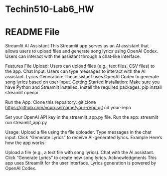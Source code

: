 # Techin510-Lab6_HW
# README File
Streamlit AI Assistant
This Streamlit app serves as an AI assistant that allows users to upload files and generate song lyrics using OpenAI Codex. Users can interact with the assistant through a chat-like interface.

Features
File Upload: Users can upload files (e.g., text files, CSV files) to the app.
Chat Input: Users can type messages to interact with the AI assistant.
Lyrics Generation: The assistant uses OpenAI Codex to generate song lyrics based on user input.
Getting Started
Installation:
Make sure you have Python and Streamlit installed.
Install the required packages:
pip install streamlit openai

Run the App:
Clone this repository:
git clone https://github.com/yourusername/your-repo.git
cd your-repo

Set your OpenAI API key in the streamlit_app.py file.
Run the app:
streamlit run streamlit_app.py

Usage:
Upload a file using the file uploader.
Type messages in the chat input.
Click “Generate Lyrics” to receive AI-generated lyrics.
Example
Here’s how the app works:

Upload a file (e.g., a text file with song lyrics).
Chat with the AI assistant.
Click “Generate Lyrics” to create new song lyrics.
Acknowledgments
This app uses Streamlit for the user interface.
Lyrics generation is powered by OpenAI Codex.